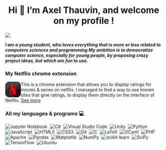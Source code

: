 <h1 align = "center"> Hi 👋 I’m Axel Thauvin, and welcome on my profile ! </h1>

<img align="center" src="https://github-readme-stats.vercel.app/api/top-langs/?username=axthauvin&theme=radical&layout=compact" />


<!--
![Anurag's GitHub stats](https://github-readme-stats.vercel.app/api?username=axthauvin&show_icons=true&theme=white)  [![Top Langs](https://github-readme-stats.vercel.app/api/top-langs/?username=axthauvin&theme=white&layout=compact)](https://github.com/anuraghazra/github-readme-stats)
-->

<!--
![Anurag's GitHub stats](https://github-readme-stats.vercel.app/api?username=axthauvin&show_icons=true&theme=white)
-->

***I am a young student, who loves everything that is more or less related to computers sciences and programming My ambition is to democratize computer science, especially for young people, by proposing crazy project ideas, but which are fun to use.***



### My Netflix chrome extension
<img align="left" width="50" height="50" src="./Netflix-icon.png">
This is a chrome extension that allows you to display ratings for movies & series on netflix.
I managed to find a way to use known sites that give ratings, to display them directly on the interface of Netflix.
<a href="https://github.com/Axthauvin/Netflix-better-marks">See more<a/>



<!--
[![Top Langs](https://github-readme-stats.vercel.app/api/top-langs/?username=axthauvin&theme=radical)](https://github.com/anuraghazra/github-readme-stats)
-->


### All my languages & programs 💻
![Jupyter Notebook](https://img.shields.io/badge/jupyter-%23FA0F00.svg?style=for-the-badge&logo=jupyter&logoColor=white)&nbsp;
![C#](https://img.shields.io/badge/c%23-%23239120.svg?style=for-the-badge&logo=csharp&logoColor=white)&nbsp;
![Visual Studio Code](https://img.shields.io/badge/Visual%20Studio%20Code-0078d7.svg?style=for-the-badge&logo=visual-studio-code&logoColor=white)&nbsp;
![Unity](https://img.shields.io/badge/unity-%23000000.svg?style=for-the-badge&logo=unity&logoColor=white)&nbsp;
![Python](https://img.shields.io/badge/python-3670A0?style=for-the-badge&logo=python&logoColor=ffdd54)&nbsp;
![JavaScript](https://img.shields.io/badge/javascript-%23323330.svg?style=for-the-badge&logo=javascript&logoColor=%23F7DF1E)&nbsp;
![HTML5](https://img.shields.io/badge/html5-%23E34F26.svg?style=for-the-badge&logo=html5&logoColor=white)&nbsp;
![CSS3](https://img.shields.io/badge/css3-%231572B6.svg?style=for-the-badge&logo=css3&logoColor=white)&nbsp;
![Git](https://img.shields.io/badge/git-%23F05033.svg?style=for-the-badge&logo=git&logoColor=white)&nbsp;
![C](https://img.shields.io/badge/c-%2300599C.svg?style=for-the-badge&logo=c&logoColor=white)&nbsp;
![LaTeX](https://img.shields.io/badge/latex-%23008080.svg?style=for-the-badge&logo=latex&logoColor=white)&nbsp;
![OCaml](https://img.shields.io/badge/OCaml-%23E98407.svg?style=for-the-badge&logo=ocaml&logoColor=white)&nbsp;
![PHP](https://img.shields.io/badge/php-%23777BB4.svg?style=for-the-badge&logo=php&logoColor=white)&nbsp;
![Apache](https://img.shields.io/badge/apache-%23D42029.svg?style=for-the-badge&logo=apache&logoColor=white)&nbsp;
![Pandas](https://img.shields.io/badge/pandas-%23150458.svg?style=for-the-badge&logo=pandas&logoColor=white)&nbsp;
![Matplotlib](https://img.shields.io/badge/Matplotlib-%23ffffff.svg?style=for-the-badge&logo=Matplotlib&logoColor=black)&nbsp;
![NumPy](https://img.shields.io/badge/numpy-%23013243.svg?style=for-the-badge&logo=numpy&logoColor=white)&nbsp;
![scikit-learn](https://img.shields.io/badge/scikit--learn-%23F7931E.svg?style=for-the-badge&logo=scikit-learn&logoColor=white)&nbsp;
![SciPy](https://img.shields.io/badge/SciPy-%230C55A5.svg?style=for-the-badge&logo=scipy&logoColor=%white)&nbsp;
![TensorFlow](https://img.shields.io/badge/TensorFlow-%23FF6F00.svg?style=for-the-badge&logo=TensorFlow&logoColor=white)&nbsp;
![Ubuntu](https://img.shields.io/badge/Ubuntu-E95420?style=for-the-badge&logo=ubuntu&logoColor=white)&nbsp;

